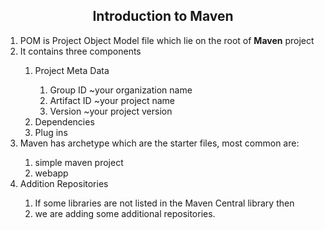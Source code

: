<h2 align="center">Introduction to Maven</h2>
<ol>
	<li>POM is Project Object Model file which lie on the root of <strong>Maven</strong> project</li>
	<li>It contains three components</li>
	<ol>
		<li>Project Meta Data</li>
		<ol>
			<li>Group ID ~your organization name</li>
			<li>Artifact ID ~your project name</li>
			<li>Version ~your project version</li>
		</ol>
		<li>Dependencies</li>
		<li>Plug ins</li>
	</ol>
	<li>Maven has archetype which are the starter files, most common are:</li>
	<ol>
		<li>simple maven project</li>
		<li>webapp</li>
	</ol>
	<li>Addition Repositories</li>
	<ol>
		<li>If some libraries are not listed in the Maven Central library then </li>
		<li>we are adding some additional repositories.</li>
	</ol>
</ol>